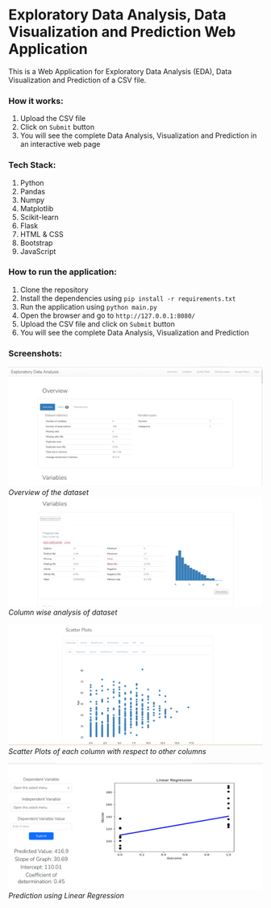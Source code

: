 # Exploratory Data Analysis, Data Visualization and Prediction Web Application
This is a Web Application for Exploratory Data Analysis (EDA), Data Visualization and Prediction of a CSV file.

### How it works:
1. Upload the CSV file
2. Click on `Submit` button
3. You will see the complete Data Analysis, Visualization and Prediction in an interactive web page
<!-- Input: CSV file  
Output: Complete Data Analysis such as mean, Meidan, IQR etc, Visualization using Scatter plots, Clustering etc. and Prediction using Linear Regression.   -->

### Tech Stack: 
1. Python
2. Pandas
3. Numpy
4. Matplotlib
5. Scikit-learn
6. Flask
7. HTML & CSS
8. Bootstrap
9. JavaScript

### How to run the application:
1. Clone the repository
2. Install the dependencies using `pip install -r requirements.txt`
3. Run the application using `python main.py`
4. Open the browser and go to `http://127.0.0.1:8080/`
5. Upload the CSV file and click on `Submit` button
6. You will see the complete Data Analysis, Visualization and Prediction

### Screenshots:
![Overview](./static/ss1.png)
*Overview of the dataset*
<br>
![Column wise analysis of dataset](./static/ss2.png)
*Column wise analysis of dataset*
<br>

![Scatter Plots](./static/ss3.png)
*Scatter Plots of each column with respect to other columns*
<br>

![Prediction](./static/ss4.png)
*Prediction using Linear Regression*

